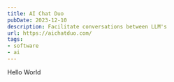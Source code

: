 ```yaml
---
title: AI Chat Duo
pubDate: 2023-12-10
description: Facilitate conversations between LLM's
url: https://aichatduo.com/
tags:
- software
- ai
---
```

Hello World